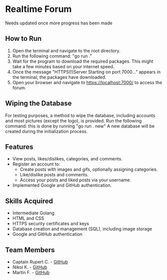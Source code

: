 # Realtime Forum

Needs updated once more progress has been made

## How to Run
1. Open the terminal and navigate to the root directory.
2. Run the following command:
"go run ."
3. Wait for the program to download the required packages. This might take a few minutes based on your internet speed.
4. Once the message "HTTPS(!)Server Starting on port 7000..." appears in the terminal, the packages have downloaded.
5. Open your browser and navigate to [https://localhost:7000/](https://localhost:7000/) to access the forum.

## Wiping the Database
For testing purposes, a method to wipe the database, including accounts and most pictures (except the logo), is provided. Run the following command:
this is done by running
"go run . new"
A new database will be created during the initialization process.

## Features
- View posts, likes/dislikes, categories, and comments.
- Register an account to:
  - Create posts with images and gifs, optionally assigning categories.
  - Like/dislike posts and comments.
  - Access your posts and liked posts via your username.
- Implemented Google and GitHub authentication.

## Skills Acquired
- Intermediate Golang
- HTML and CSS
- HTTPS security certificates and keys
- Database creation and management (SQL), including image storage
- Google and GitHub authentication

## Team Members
- Captain Rupert C. - [GitHub](https://github.com/Cheethamthing)
- Nikoi K. - [GitHub](https://github.com/kn1ko1)
- Martin F. - [GitHub](https://github.com/m-fenton)